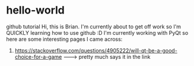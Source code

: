 # hello-world
github tutorial
Hi, this is Brian. I'm currently about to get off work so I'm QUICKLY learning how to use github :D
I'm currently working with PyQt so here are some interesting pages I came across:
1. https://stackoverflow.com/questions/4905222/will-qt-be-a-good-choice-for-a-game ---> pretty much says it in the link
